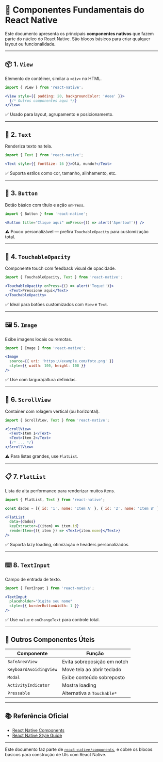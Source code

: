 # 🧩 Componentes Fundamentais do React Native

Este documento apresenta os principais **componentes nativos** que fazem parte do núcleo do React Native. São blocos básicos para criar qualquer layout ou funcionalidade.

---

## 📦 1. `View`

Elemento de contêiner, similar a `<div>` no HTML.

```jsx
import { View } from 'react-native';

<View style={{ padding: 20, backgroundColor: '#eee' }}>
  {/* Outros componentes aqui */}
</View>
```

✅ Usado para layout, agrupamento e posicionamento.

---

## 📝 2. `Text`

Renderiza texto na tela.

```jsx
import { Text } from 'react-native';

<Text style={{ fontSize: 16 }}>Olá, mundo!</Text>
```

✅ Suporta estilos como cor, tamanho, alinhamento, etc.

---

## 🔘 3. `Button`

Botão básico com título e ação `onPress`.

```jsx
import { Button } from 'react-native';

<Button title="Clique aqui" onPress={() => alert('Apertou!')} />
```

⚠️ Pouco personalizável — prefira `TouchableOpacity` para customização total.

---

## 🔘 4. `TouchableOpacity`

Componente touch com feedback visual de opacidade.

```jsx
import { TouchableOpacity, Text } from 'react-native';

<TouchableOpacity onPress={() => alert('Toque!')}>
  <Text>Pressione aqui</Text>
</TouchableOpacity>
```

✅ Ideal para botões customizados com `View` e `Text`.

---

## 🖼️ 5. `Image`

Exibe imagens locais ou remotas.

```jsx
import { Image } from 'react-native';

<Image
  source={{ uri: 'https://example.com/foto.png' }}
  style={{ width: 100, height: 100 }}
/>
```

✅ Use com largura/altura definidas.

---

## 🔄 6. `ScrollView`

Container com rolagem vertical (ou horizontal).

```jsx
import { ScrollView, Text } from 'react-native';

<ScrollView>
  <Text>Item 1</Text>
  <Text>Item 2</Text>
  {/* ... */}
</ScrollView>
```

⚠️ Para listas grandes, use `FlatList`.

---

## 📋 7. `FlatList`

Lista de alta performance para renderizar muitos itens.

```jsx
import { FlatList, Text } from 'react-native';

const dados = [{ id: '1', nome: 'Item A' }, { id: '2', nome: 'Item B' }];

<FlatList
  data={dados}
  keyExtractor={(item) => item.id}
  renderItem={({ item }) => <Text>{item.nome}</Text>}
/>
```

✅ Suporta lazy loading, otimização e headers personalizados.

---

## ⌨️ 8. `TextInput`

Campo de entrada de texto.

```jsx
import { TextInput } from 'react-native';

<TextInput
  placeholder="Digite seu nome"
  style={{ borderBottomWidth: 1 }}
/>
```

✅ Use `value` e `onChangeText` para controle total.

---

## 📌 Outros Componentes Úteis

| Componente       | Função                         |
|------------------|--------------------------------|
| `SafeAreaView`   | Evita sobreposição em notch    |
| `KeyboardAvoidingView` | Move tela ao abrir teclado |
| `Modal`          | Exibe conteúdo sobreposto      |
| `ActivityIndicator` | Mostra loading               |
| `Pressable`      | Alternativa a `Touchable*`     |

---

## 📚 Referência Oficial

- [React Native Components](https://reactnative.dev/docs/components-and-apis)
- [React Native Style Guide](https://reactnative.dev/docs/style)

---

Este documento faz parte de [`react-native/components`](./), e cobre os blocos básicos para construção de UIs com React Native.
